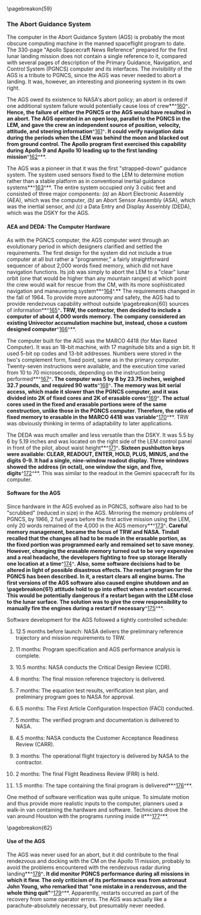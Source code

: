 \pagebreakon{59}

### The Abort Guidance System

The computer in the Abort Guidance System (AGS) is probably
the most obscure computing machine in the manned spaceflight program to
date. The 330-page "Apollo Spacecraft News Reference" prepared for the
first lunar landing mission does not contain a single reference to it,
compared with several pages of description of the Primary Guidance,
Navigation, and Control System (PGNCS) computer and its interfaces. The
invisibility of the AGS is a tribute to PGNCS, since the AGS was never
needed to abort a landing. It was, however, an interesting and
pioneering system in its own right.

The AGS owed its existence to NASA's abort policy; an abort is ordered
if one additional system failure would potentially cause loss of
crew**^[160](Source2.html)^**. Hence, the failure of either the PGNCS or
the AGS would have resulted in an abort. The AGS operated in an open
loop, parallel to the PGNCS in the LEM, and gave the crew an independent
source of position, velocity, attitude, and steering
information**^[161](Source2.html)^**. It could verify navigation data
during the periods when the LEM was behind the moon and blacked out from
ground control. The Apollo program first exercised this capability
during Apollo 9 and Apollo 10 leading up to the first landing
mission**^[162](Source2.html)^**.

The AGS was a pioneer in that it was the first "strapped-down" guidance
system. The system used sensors fixed to the LEM to determine motion
rather than a stable platform as in conventional inertial guidance
systems**^[163](Source2.html)^**. The entire system occupied only 3
cubic feet and consisted of three major components: *(a)* an Abort
Electronic Assembly (AEA), which was the computer, *(b)* an Abort Sensor
Assembly (ASA), which was the inertial sensor, and *(c)* a Data Entry and
Display Assembly (DEDA), which was the DSKY for the AGS.

#### AEA and DEDA: The Computer Hardware

As with the PGNCS computer, the AGS computer went through an
evolutionary period in which designers clarified and settled the
requirements. The first design for the system did not include a true
computer at all but rather a "programmer," a fairly straightforward
sequencer of about 2,000 words fixed memory, which did not have
navigation functions. Its job was simply to abort the LEM to a "clear"
lunar orbit (one that would be higher than any mountain ranges) at which
point the crew would wait for rescue from the CM, with its more
sophisticated navigation and maneuvering
system**^[164](Source2.html)^.** The requirements changed in the fall of
1964. To provide more autonomy and safety, the AGS had to provide
rendezvous capability without outside \pagebreakon{60} sources of
information**^[165](Source2.html)^**. TRW, the contractor, then decided
to include a computer of about 4,000 words memory. The company
considered an existing Univector accumulation machine but, instead,
chose a custom designed computer**^[166](Source2.html)^**.

The computer built for the AGS was the MARCO 4418 (for Man Rated
Computer). It was an 18-bit machine, with 17 magnitude bits and a sign
bit. It used 5-bit op codes and 13-bit addresses. Numbers were stored in
the two's complement form, fixed point, same as in the primary computer.
Twenty-seven instructions were available, and the execution time varied
from 10 to 70 microseconds, depending on the instruction being
performed**^[167](Source2.html)^**. The computer was 5 by 8 by 23.75
inches, weighed 32.7 pounds, and required 90
watts**^[168](Source2.html)^**. The memory was bit serial access, which
made it slower than the PGNCS computer, and it was divided into 2K of
fixed cores and 2K of erasable cores**^[169](Source2.html)^**. The
actual cores used in the fixed and erasable portions were of the same
construction, unlike those in the PGNCS computer. Therefore, the ratio
of fixed memory to erasable in the MARCO 4418 was
variable**^[170](Source2.html)^**. TRW was obviously thinking in terms
of adaptability to later applications.

The DEDA was much smaller and less versatile than the DSKY. It was 5.5
by 6 by 5.19 inches and was located on the right side of the LEM control
panel in front of the pilot, about waist
height**^[171](Source2.html)^**. Sixteen pushbutton keys were available:
CLEAR, READOUT, ENTER, HOLD, PLUS, MINUS, and the digits 0-9. It had a
single, nine-window readout display. Three windows showed the address
(in octal), one window the sign, and five,
digits**^[172](Source2.html)^**. This was similar to the readout in the
Gemini spacecraft for its computer.

#### Software for the AGS

Since hardware in the AGS evolved as in PGNCS, software also had to be
"scrubbed" (reduced in size) in the AGS. Mirroring the memory problems
of PGNCS, by 1966, 2 full years before the first active mission using
the LEM, only 20 words remained of the 4,000 in the AGS
memory**^[173](Source2.html)^**. Careful memory management, became the
focus of TRW and NASA. Tindall recalled that the changes all had to be
made in the erasable portion, as the fixed portion was programmed early
and remained set to save money. However, changing the erasable memory
turned out to be very expensive and a real headache, the developers
fighting to free up storage literally one location at a
time**^[174](Source2.html)^**. Also, some software decisions had to be
altered in light of possible disastrous effects. The restart program for
the PGNCS has been described. In it, a restart clears all engine burns.
The first versions of the AGS software also caused engine shutdown and
an \pagebreakon{61} attitude hold to go into effect when a restart occurred.
This would be potentially dangerous if a restart began with the LEM
close to the lunar surface. The solution was to give the crew
responsibility to manually fire the engines during a restart if
necessary**^[175](Source2.html)^**.

Software development for the AGS followed a tightly controlled schedule:

1. 12.5 months before launch: NASA delivers the preliminary reference
trajectory and mission requirements to TRW.

2. 11 months: Program specification and AGS performance analysis is
complete.

3. 10.5 months: NASA conducts the Critical Design Review (CDR).

4. 8 months: The final mission reference trajectory is delivered.

5. 7 months: The equation test results, verification test plan, and
preliminary program goes to NASA for approval.

6. 6.5 months: The First Article Configuration Inspection (FACI)
conducted.

7. 5 months: The verified program and documentation is delivered to
NASA.

8. 4.5 months: NASA conducts the Customer Acceptance Readiness Review
(CARR).

9. 3 months: The operational flight trajectory is delivered by NASA to
the contractor.

10. 2 months: The final Flight Readiness Review (FRR) is held.

11. 1.5 months: The tape containing the final program is
delivered**^[176](Source2.html)^**.

One method of software verification was quite unique. To simulate motion
and thus provide more realistic inputs to the computer, planners used a
walk-in van containing the hardware and software. Technicians drove the
van around Houston with the programs running inside
it**^[177](Source2.html)^**.

\pagebreakon{62}

#### Use of the AGS

The AGS was never used for an abort, but it did contribute to
the final rendezvous and docking with the CM on the Apollo 11 mission,
probably to avoid the problems encountered with the rendezvous radar
during landing**^[178](Source2.html)^**. It did monitor PGNCS
performance during all missions in which it flew. The only criticism of
its performance was from astronaut John Young, who remarked that "one
mistake in a rendezvous, and the whole thing
quit"**^[179](Source2.html)^**. Apparently, restarts occurred as part of
the recovery from some operator errors. The AGS was actually like a
parachute-absolutely necessary, but presumably never needed.
